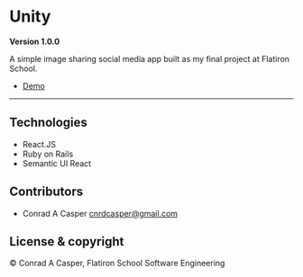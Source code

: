 # Unity 

**Version 1.0.0**

A simple image sharing social media app built as my final project at Flatiron School. 

- [Demo](https://evening-eyrie-02136.herokuapp.com/)

--- 

## Technologies

- React.JS
- Ruby on Rails
- Semantic UI React
## Contributors 

- Conrad A Casper <cnrdcasper@gmail.com>

## License & copyright

© Conrad A Casper, Flatiron School Software Engineering 